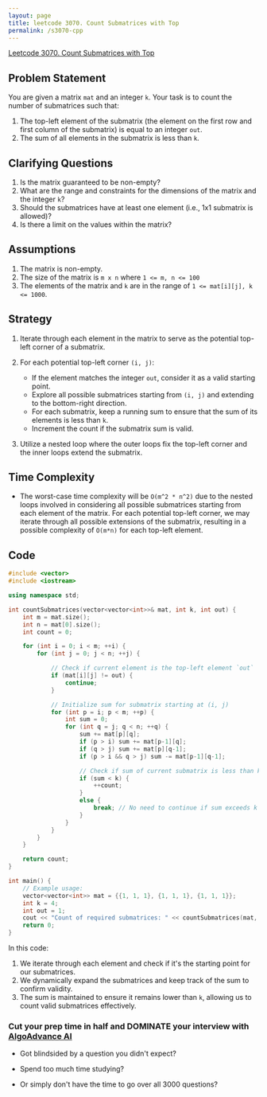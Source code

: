 ```yaml
---
layout: page
title: leetcode 3070. Count Submatrices with Top
permalink: /s3070-cpp
---
```

[Leetcode 3070. Count Submatrices with Top](https://algoadvance.github.io/algoadvance/l3070)
## Problem Statement
You are given a matrix `mat` and an integer `k`. Your task is to count the number of submatrices such that:
1. The top-left element of the submatrix (the element on the first row and first column of the submatrix) is equal to an integer `out`.
2. The sum of all elements in the submatrix is less than `k`.

## Clarifying Questions
1. Is the matrix guaranteed to be non-empty?
2. What are the range and constraints for the dimensions of the matrix and the integer `k`?
3. Should the submatrices have at least one element (i.e., 1x1 submatrix is allowed)?
4. Is there a limit on the values within the matrix?

## Assumptions
1. The matrix is non-empty.
2. The size of the matrix is `m x n` where `1 <= m, n <= 100`
3. The elements of the matrix and `k` are in the range of `1 <= mat[i][j], k <= 1000`.

## Strategy
1. Iterate through each element in the matrix to serve as the potential top-left corner of a submatrix.
2. For each potential top-left corner `(i, j)`:
   - If the element matches the integer `out`, consider it as a valid starting point.
   - Explore all possible submatrices starting from `(i, j)` and extending to the bottom-right direction.
   - For each submatrix, keep a running sum to ensure that the sum of its elements is less than `k`.
   - Increment the count if the submatrix sum is valid.
   
3. Utilize a nested loop where the outer loops fix the top-left corner and the inner loops extend the submatrix.

## Time Complexity
- The worst-case time complexity will be `O(m^2 * n^2)` due to the nested loops involved in considering all possible submatrices starting from each element of the matrix. For each potential top-left corner, we may iterate through all possible extensions of the submatrix, resulting in a possible complexity of `O(m*n)` for each top-left element.

## Code

```cpp
#include <vector>
#include <iostream>

using namespace std;

int countSubmatrices(vector<vector<int>>& mat, int k, int out) {
    int m = mat.size();
    int n = mat[0].size();
    int count = 0;

    for (int i = 0; i < m; ++i) {
        for (int j = 0; j < n; ++j) {

            // Check if current element is the top-left element `out`
            if (mat[i][j] != out) {
                continue;
            }

            // Initialize sum for submatrix starting at (i, j)
            for (int p = i; p < m; ++p) {
                int sum = 0;
                for (int q = j; q < n; ++q) {
                    sum += mat[p][q];
                    if (p > i) sum += mat[p-1][q];
                    if (q > j) sum += mat[p][q-1];
                    if (p > i && q > j) sum -= mat[p-1][q-1];

                    // Check if sum of current submatrix is less than k
                    if (sum < k) {
                        ++count;
                    }
                    else {
                        break; // No need to continue if sum exceeds k
                    }
                }
            }
        }
    }

    return count;
}

int main() {
    // Example usage:
    vector<vector<int>> mat = {{1, 1, 1}, {1, 1, 1}, {1, 1, 1}};
    int k = 4;
    int out = 1;
    cout << "Count of required submatrices: " << countSubmatrices(mat, k, out) << endl;
    return 0;
}
```

In this code:
1. We iterate through each element and check if it's the starting point for our submatrices.
2. We dynamically expand the submatrices and keep track of the sum to confirm validity.
3. The sum is maintained to ensure it remains lower than `k`, allowing us to count valid submatrices effectively.


### Cut your prep time in half and DOMINATE your interview with [AlgoAdvance AI](https://algoAdvance.com)

- Got blindsided by a question you didn't expect?

- Spend too much time studying?

- Or simply don't have the time to go over all 3000 questions?

